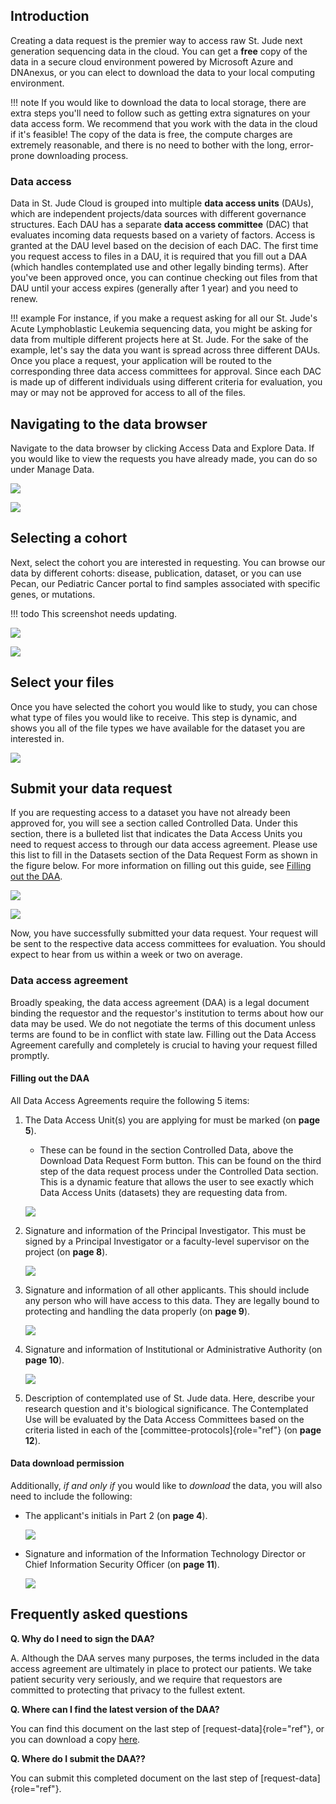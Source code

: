 ## Introduction

Creating a data request is the premier way to access raw St. Jude next 
generation sequencing data in the cloud. You can get a **free** copy of 
the data in a secure cloud environment powered by Microsoft Azure and 
DNAnexus, or you can elect to download the data to your local computing 
environment.

!!! note
    If you would like to download the data to local storage, there are
    extra steps you'll need to follow such as getting extra signatures
    on your data access form. We recommend that you work with the data
    in the cloud if it's feasible! The copy of the data is free, the 
    compute charges are extremely reasonable, and there is no need
    to bother with the long, error-prone downloading process.

### Data access

Data in St. Jude Cloud is grouped into multiple **data access units** (DAUs),
which are independent projects/data sources with different governance structures. 
Each DAU has a separate **data access committee** (DAC) that evaluates incoming 
data requests based on a variety of factors. Access is granted at the DAU level
based on the decision of each DAC. The first time you request access to files in 
a DAU, it is required that you fill out a DAA (which handles contemplated use and
other legally binding terms). After you've been approved once, you can continue
checking out files from that DAU until your access expires (generally after 
1 year) and you need to renew.

!!! example
    For instance, if you make a request asking for all our St. Jude's Acute 
    Lymphoblastic Leukemia sequencing data, you might be asking for data from 
    multiple different projects here at St. Jude. For the sake of the example,
    let's say the data you want is spread across three different DAUs. Once
    you place a request, your application will be routed to the corresponding
    three data access committees for approval. Since each DAC is made up of
    different individuals using different criteria for evaluation, you may or
    may not be approved for access to all of the files.

## Navigating to the data browser

Navigate to the data browser by clicking Access Data and Explore
Data. If you would like to view the requests you have already made, you
can do so under Manage Data.

![](../../images/guides/data/data-request-1.png)

![](../../images/guides/data/data-request-2.png)

## Selecting a cohort

Next, select the cohort you are interested in requesting. You can
browse our data by different cohorts: disease, publication, dataset, or
you can use Pecan, our Pediatric Cancer portal to find samples
associated with specific genes, or mutations. 

!!! todo
    This screenshot needs updating.

![](../../images/guides/data/data-request-3.png)

![](../../images/guides/data/data-request-4.png)

## Select your files

Once you have selected the cohort you would like to study, you can chose what
type of files you would like to receive. This step is dynamic, and shows
you all of the file types we have available for the dataset you are
interested in.

![](../../images/guides/data/data-request-5.png)

## Submit your data request

If you are requesting access to a dataset you have not already been approved for, 
you will see a section called Controlled Data. Under this section, there is a bulleted list
that indicates the Data Access Units you need to request access to through our data
access agreement. Please use this list to fill in the Datasets section of the Data Request
Form as shown in the figure below. For more information on filling out this guide,
see [Filling out the DAA](data-access-agreement.md#filling-out-the-daa).

![](../../images/guides/data/data-request-6.png)

![](../../images/guides/data/data-request-7.png)

Now, you have successfully submitted your data request. Your request
will be sent to the respective data access committees for evaluation.
You should expect to hear from us within a week or two on average. 

### Data access agreement

Broadly speaking, the data access agreement (DAA) is a legal document
binding the requestor and the requestor's institution to terms about
how our data may be used. We do not negotiate the terms of this document
unless terms are found to be in conflict with state law. Filling out the
Data Access Agreement carefully and completely is crucial to having your
request filled promptly.

#### Filling out the DAA

All Data Access Agreements require the following 5 items:

1. The Data Access Unit(s) you are applying for must be marked (on **page 5**).
    * These can be found in the section Controlled Data, above the Download Data Request
      Form button. This can be found on the third step of the data request
      process under the Controlled Data section. This is a dynamic feature
      that allows the user to see exactly which Data Access Units (datasets)
      they are requesting data from.

     ![](../../images/guides/data/dau-1.png)

2. Signature and information of the Principal Investigator. This must be
signed by a Principal Investigator or a faculty-level supervisor on the
project (on **page 8**).

    ![](../../images/guides/data/daa-2.png)

3. Signature and information of all other applicants. This should
include any person who will have access to this data. They are legally
bound to protecting and handling the data properly (on **page 9**).

    ![](../../images/guides/data/daa-1.png)

4. Signature and information of Institutional or Administrative
Authority (on **page 10**).

    ![](../../images/guides/data/daa-4.png)

5. Description of contemplated use of St. Jude data. Here, describe your
research question and it's biological significance. The Contemplated
Use will be evaluated by the Data Access Committees based on the
criteria listed in each of the [committee-protocols]{role="ref"} (on **page 12**).

#### Data download permission

Additionally, *if and only if* you would like to *download* the data,
you will also need to include the following:

* The applicant's initials in Part 2 (on **page 4**).

    ![](../../images/guides/data/daa-5.png)

* Signature and information of the Information Technology Director or
Chief Information Security Officer (on **page 11**).

    ![](../../images/guides/data/daa-6.png)

## Frequently asked questions

**Q. Why do I need to sign the DAA?**

A. Although the DAA serves many purposes, the terms included in the data access
agreement are ultimately in place to protect our patients. We take
patient security very seriously, and we require that requestors are
committed to protecting that privacy to the fullest extent.

**Q. Where can I find the latest version of the DAA?**

You can find this document on the last step of
[request-data]{role="ref"}, or you can download a copy
[here](https://platform.stjude.cloud/access_form).

**Q. Where do I submit the DAA??**

You can submit this completed document on the last step of
[request-data]{role="ref"}.
